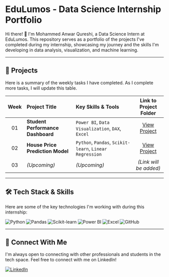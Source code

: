 # EduLumos - Data Science Internship Portfolio

Hi there! 👋 I'm Mohammed Anwar Qureshi, a Data Science Intern at EduLumos. This repository serves as a portfolio of the projects I've completed during my internship, showcasing my journey and the skills I'm developing in data analysis, visualization, and machine learning.

---

## 📂 Projects

Here is a summary of the weekly tasks I have completed. As I complete more tasks, I will update this table.

| Week | Project Title | Key Skills & Tools | Link to Project Folder |
|:---:|:---|:---|:---:|
| 01 | **Student Performance Dashboard** | `Power BI`, `Data Visualization`, `DAX`, `Excel` | [View Project](./Week1_Student_Dashboard/) |
| 02 | **House Price Prediction Model** | `Python`, `Pandas`, `Scikit-learn`, `Linear Regression` | [View Project](./Week2_House_Price_Prediction/) |
| 03 | *(Upcoming)* | *(Upcoming)* | *(Link will be added)* |

---

## 🛠️ Tech Stack & Skills

Here are some of the key technologies I'm working with during this internship:

![Python](https://img.shields.io/badge/Python-3776AB?style=for-the-badge&logo=python&logoColor=white)
![Pandas](https://img.shields.io/badge/Pandas-150458?style=for-the-badge&logo=pandas&logoColor=white)
![Scikit-learn](https://img.shields.io/badge/scikit--learn-%23F7931E.svg?style=for-the-badge&logo=scikit-learn&logoColor=white)
![Power BI](https://img.shields.io/badge/Power%20BI-F2C811?style=for-the-badge&logo=powerbi&logoColor=black)
![Excel](https://img.shields.io/badge/Microsoft_Excel-217346?style=for-the-badge&logo=microsoft-excel&logoColor=white)
![GitHub](https://img.shields.io/badge/GitHub-181717?style=for-the-badge&logo=github&logoColor=white)

---

## 🔗 Connect With Me

I'm always open to connecting with other professionals and students in the tech space. Feel free to connect with me on LinkedIn!

[![LinkedIn](https://img.shields.io/badge/LinkedIn-0A66C2?style=for-the-badge&logo=linkedin&logoColor=white)](https://www.linkedin.com/in/mohammed-anwar-qureshi-684598321/)
